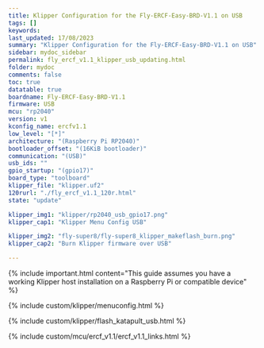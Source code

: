 ```yaml
---
title: Klipper Configuration for the Fly-ERCF-Easy-BRD-V1.1 on USB
tags: []
keywords: 
last_updated: 17/08/2023
summary: "Klipper Configuration for the Fly-ERCF-Easy-BRD-V1.1 on USB"
sidebar: mydoc_sidebar
permalink: fly_ercf_v1.1_klipper_usb_updating.html
folder: mydoc
comments: false
toc: true
datatable: true
boardname: Fly-ERCF-Easy-BRD-V1.1
firmware: USB
mcu: "rp2040"
version: v1
kconfig_name: ercfv1.1
low_level: "[*]"
architecture: "(Raspberry Pi RP2040)"
bootloader_offset: "(16KiB bootloader)"
communication: "(USB)"
usb_ids: ""
gpio_startup: "(gpio17)"
board_type: "toolboard"
klipper_file: "klipper.uf2"
120rurl: "./fly_ercf_v1.1_120r.html"
state: "update"

klipper_img1: "klipper/rp2040_usb_gpio17.png"
klipper_cap1: "Klipper Menu Config USB"

klipper_img2: "fly-super8/fly-super8_klipper_makeflash_burn.png"
klipper_cap2: "Burn Klipper firmware over USB"

---
```

{% include important.html content="This guide assumes you have a working Klipper host installation on a Raspberry Pi or compatible device" %}

{% include custom/klipper/menuconfig.html %}

{% include custom/klipper/flash_katapult_usb.html %}

{% include custom/mcu/ercf_v1.1/ercf_v1.1_links.html %}
